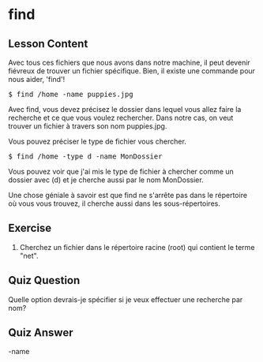 # find

## Lesson Content

Avec tous ces fichiers que nous avons dans notre machine, il peut devenir fiévreux de trouver un fichier spécifique. Bien, il existe une commande pour nous aider, 'find'! 

<pre>$ find /home -name puppies.jpg</pre>

Avec find, vous devez précisez le dossier dans lequel vous allez faire la recherche et ce que vous voulez rechercher. Dans notre cas, on veut trouver un fichier à travers son nom puppies.jpg.

Vous pouvez préciser le type de fichier vous chercher. 

<pre>$ find /home -type d -name MonDossier</pre>

Vous pouvez voir que j'ai mis le type de fichier à chercher comme un dossier avec (d) et je cherche aussi par le nom MonDossier. 

Une chose géniale à savoir est que find ne s'arrête pas dans le répertoire où vous vous trouvez, il cherche aussi dans les sous-répertoires.

## Exercise

<ol>
<li>Cherchez un fichier dans le répertoire racine (root) qui contient le terme "net".</li>
</ol>

## Quiz Question

Quelle option devrais-je spécifier si je veux effectuer une recherche par nom?

## Quiz Answer

-name